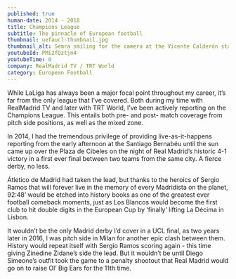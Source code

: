 ```yaml
---
published: true
human-date: 2014 - 2018
title: Champions League
subtitle: The pinnacle of European football
thumbnail: uefaucl-thumbnail.jpg
thumbnail_alt: Semra smiling for the camera at the Vicente Calderón stadium ahead of an Atlético de Madrid Champions League game
youtubeId: PMi2fQztjn4
youtubeTime: 0
company: RealMadrid TV / TRT World
category: European Football
---
```

While LaLiga has always been a major focal point throughout my career, it’s far from the only league that I’ve covered. Both during my time with RealMadrid TV and later with TRT World, I’ve been actively reporting on the Champions League. This entails both pre- and post- match coverage from pitch side positions, as well as the mixed zone.

In 2014, I had the tremendous privilege of providing live-as-it-happens reporting from the early afternoon at the Santiago Bernabéu until the sun came up over the Plaza de Cibeles on the night of Real Madrid’s historic 4-1 victory in a first ever final between two teams from the same city. A fierce derby, no less.

Átletico de Madrid had taken the lead, but thanks to the heroics of Sergio Ramos that will forever live in the memory of every Madridista on the planet, 92:48’ would be etched into history books as one of the greatest ever football comeback moments, just as Los Blancos would become the first club to hit double digits in the European Cup by ‘finally’ lifting La Décima in Lisbon.

It wouldn’t be the only Madrid derby I’d cover in a UCL final, as two years later in 2016, I was pitch side in Milan for another epic clash between them. History would repeat itself with Sergio Ramos scoring again - this time giving Zinedine Zidane’s side the lead. But it wouldn’t be until Diego Simeone’s outfit took the game to a penalty shootout that Real Madrid would go on to raise Ol’ Big Ears for the 11th time.

